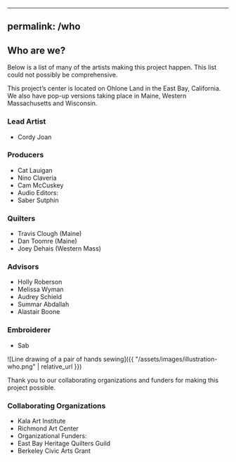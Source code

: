 
---
permalink: /who
---

## Who are we?

Below is a list of many of the artists making this project happen. This list
could not possibly be comprehensive.

This project’s center is located on Ohlone Land in the East Bay, California.
We also have pop-up versions taking place in Maine, Western
Massachusetts and Wisconsin.

### Lead Artist

* Cordy Joan

### Producers

* Cat Lauigan
* Nino Claveria
* Cam McCuskey
* Audio Editors:
* Saber Sutphin

### Quilters

* Travis Clough (Maine)
* Dan Toomre (Maine)
* Joey Dehais (Western Mass)

### Advisors

* Holly Roberson
* Melissa Wyman
* Audrey Schield
* Summar Abdallah
* Alastair Boone

### Embroiderer

* Sab

![Line drawing of a pair of hands sewing]({{ "/assets/images/illustration-who.png" | relative_url }})

Thank you to our collaborating organizations and funders for making this
project possible.

### Collaborating Organizations

* Kala Art Institute
* Richmond Art Center
* Organizational Funders:
* East Bay Heritage Quilters Guild
* Berkeley Civic Arts Grant
